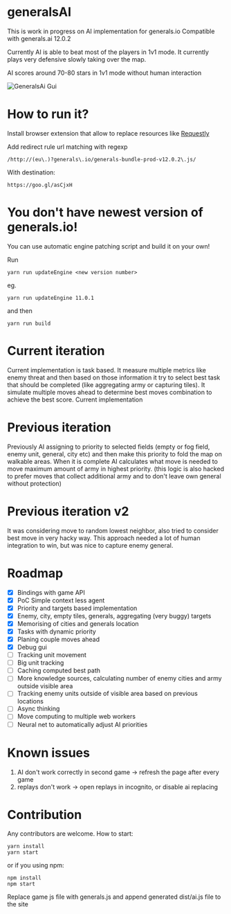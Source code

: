 # generalsAI
This is work in progress on AI implementation for generals.io
Compatible with generals.ai 12.0.2

Currently AI is able to beat most of the players in 1v1 mode.
It currently plays very defensive slowly taking over the map.

AI scores around 70-80 stars in 1v1 mode without human interaction

![GeneralsAi Gui](https://rawgit.com/Szpadel/generalsAI/master/img/generalsAi.png)

# How to run it?
Install browser extension that allow to replace resources like [Requestly](https://chrome.google.com/webstore/detail/requestly/mdnleldcmiljblolnjhpnblkcekpdkpa)

Add redirect rule url matching with regexp
```
/http://(eu\.)?generals\.io/generals-bundle-prod-v12.0.2\.js/
```
With destination:
```
https://goo.gl/asCjxH
```

# You don't have newest version of generals.io!
You can use automatic engine patching script and build it on your own!

Run
```
yarn run updateEngine <new version number>
```

eg.
```
yarn run updateEngine 11.0.1
```

and then 
```
yarn run build
```

# Current iteration
Current implementation is task based. It measure multiple metrics like enemy threat and then based on those information
  it try to select best task that should be completed (like aggregating army or capturing tiles).
  It simulate multiple moves ahead to determine best moves combination to achieve the best score.
  Current implementation 

# Previous iteration
Previously AI assigning to priority to selected fields (empty or fog field, enemy unit, general, city etc) 
and then make this priority to fold the map on walkable areas.
When it is complete AI calculates what move is needed to move maximum amount of army in highest priority.
(this logic is also hacked to prefer moves that collect additional army and to don't leave own general without protection)


# Previous iteration v2
It was considering move to random lowest neighbor, also tried to consider best move in very hacky way.
This approach needed a lot of human integration to win, but was nice to capture enemy general.

# Roadmap
- [x] Bindings with game API
- [x] PoC Simple context less agent
- [x] Priority and targets based implementation
- [x] Enemy, city, empty tiles, generals, aggregating (very buggy) targets
- [x] Memorising of cities and generals location
- [x] Tasks with dynamic priority
- [x] Planing couple moves ahead
- [x] Debug gui
- [ ] Tracking unit movement
- [ ] Big unit tracking
- [ ] Caching computed best path
- [ ] More knowledge sources, calculating number of enemy cities and army outside visible area
- [ ] Tracking enemy units outside of visible area based on previous locations
- [ ] Async thinking
- [ ] Move computing to multiple web workers
- [ ] Neural net to automatically adjust AI priorities

# Known issues

1. AI don't work correctly in second game -> refresh the page after every game
2. replays don't work -> open replays in incognito, or disable ai replacing 

# Contribution
Any contributors are welcome.
How to start:

```
yarn install
yarn start
```

or if you using npm:

```
npm install
npm start
```

Replace game js file with generals.js and append generated dist/ai.js file to the site

